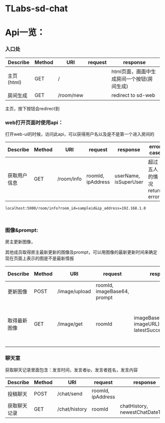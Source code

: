 # TLabs-sd-chat

# Api一览：

### 入口处
| Describe |  Method  | URI | request| response |
| ---- | ---- | ---- | ---- | ---- |
| 主页(html) | GET | / |  | html页面，画面中生成房间一个按钮(房间生成) |
| 房间生成 | GET | /room/new |  | redirect to sd-web |

主页，按下按钮会redirect到


### web打开页面时使用api：

打开web-ui的时候，访问此api，可以获得用户名以及是不是第一个进入房间的

| Describe |  Method  | URI | request| response | error case |
| ---- | ---- | ---- | ---- | ---- | ---- |
| 获取用户信息 | GET | /room/info | roomId, ipAddress | userName, isSuperUser | 超过五人的情况return error |

`localhost:5000/room/info?room_id=sampleid&ip_address=192.168.1.0`

```


```

### 图像&prompt:

房主更新图像，

其他成员取得房主最新更新的图像及prompt，可以用图像的最新更新时间来确定现在页面上表示的图是不是最新情报

| Describe |  Method  | URI | request| response | error case |
| ---- | ---- | ---- | ---- | ---- | ---- |
| 更新图像 | POST | /image/upload | roomId, imageBase64, prompt | | |
| 取得最新图像 | GET | /image/get | roomId | imageBase64(or imageURL), prompt, latestSuccessDateTime | 房间/图像记录不存在时 empty |

### 聊天室

获取聊天记录里面包含：发言时间，发言者ip，发言者姓名，发言内容

| Describe |  Method  | URI | request| response |
| ---- | ---- | ---- | ---- | ---- |
| 投稿聊天 | POST | /chat/send | roomId, ipAddress | |
| 获取聊天记录 | GET | /chat/history | roomId | chatHistory, newestChatDateTime |
